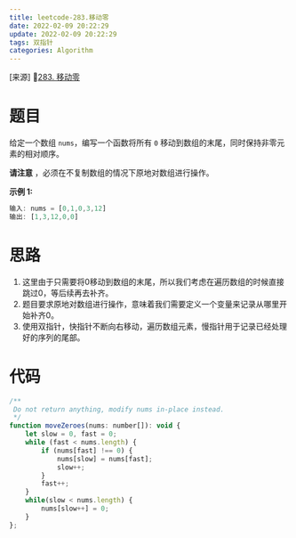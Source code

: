 ```yaml
---
title: leetcode-283.移动零
date: 2022-02-09 20:22:29
update: 2022-02-09 20:22:29
tags: 双指针
categories: Algorithm
---
```

[来源] 🔗[283. 移动零](https://leetcode-cn.com/problems/move-zeroes/)

# 题目

给定一个数组 `nums`，编写一个函数将所有 `0` 移动到数组的末尾，同时保持非零元素的相对顺序。

**请注意** ，必须在不复制数组的情况下原地对数组进行操作。

**示例 1:**

```JavaScript
输入: nums = [0,1,0,3,12]
输出: [1,3,12,0,0]
```

# 思路

1. 这里由于只需要将0移动到数组的末尾，所以我们考虑在遍历数组的时候直接跳过0，等后续再去补齐。
2. 题目要求原地对数组进行操作，意味着我们需要定义一个变量来记录从哪里开始补齐0。
3. 使用双指针，快指针不断向右移动，遍历数组元素，慢指针用于记录已经处理好的序列的尾部。

# 代码

```JavaScript
/**
 Do not return anything, modify nums in-place instead.
 */
function moveZeroes(nums: number[]): void {
    let slow = 0, fast = 0;
    while (fast < nums.length) {
        if (nums[fast] !== 0) {
            nums[slow] = nums[fast];
            slow++;
        }
        fast++;
    }
    while(slow < nums.length) {
        nums[slow++] = 0;
    }
};
```